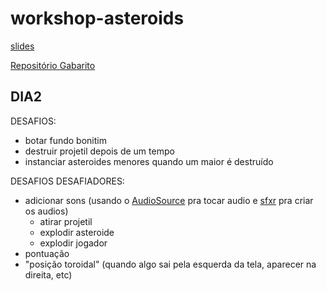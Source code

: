 # workshop-asteroids

[slides](https://docs.google.com/presentation/d/e/2PACX-1vQKcxOMLacZIDottRnOgX2tF6MGSZD9oo07iwxwqNiAe_vH9JJTMbraq_hDYcKg9xkzRUTDHoc5WCdS/pub?start=false&loop=false&delayms=60000)

[Repositório Gabarito](https://github.com/vamolessa/workshop-asteroids-priv)

## DIA2

DESAFIOS:
- botar fundo bonitim
- destruir projetil depois de um tempo
- instanciar asteroides menores quando um maior é destruído

DESAFIOS DESAFIADORES:
- adicionar sons (usando o [AudioSource](https://docs.unity3d.com/ScriptReference/AudioSource.html) pra tocar audio e [sfxr](https://sfxr.me/) pra criar os audios)
  - atirar projetil
  - explodir asteroide
  - explodir jogador
- pontuação
- "posição toroidal" (quando algo sai pela esquerda da tela, aparecer na direita, etc)
